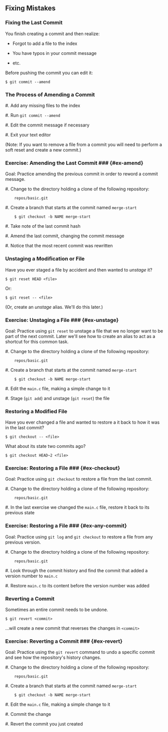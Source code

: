 Fixing Mistakes
---------------

### Fixing the Last Commit ###

You finish creating a commit and then realize:

  * Forgot to add a file to the index

  * You have typos in your commit message

  * etc.

Before pushing the commit you can edit it:

    $ git commit --amend


### The Process of Amending a Commit ###

  #. Add any missing files to the index

  #. Run `git commit --amend`

  #. Edit the commit message if necessary

  #. Exit your text editor

(Note: If you want to remove a file from a commit you will need to
perform a soft reset and create a new commit.)

### Exercise: Amending the Last Commit ### {#ex-amend}

<div class="notes">

Goal: Practice amending the previous commit in order to reword a
commit message.

</div>

  #. Change to the directory holding a clone of the following
     repository:

        repos/basic.git

  #. Create a branch that starts at the commit named `merge-start`

        $ git checkout -b NAME merge-start

  #. Take note of the last commit hash

  #. Amend the last commit, changing the commit message

  #. Notice that the most recent commit was rewritten

### Unstaging a Modification or File ###

Have you ever staged a file by accident and then wanted to *unstage* it?

    $ git reset HEAD <file>

Or:

    $ git reset -- <file>


(Or, create an *unstage* alias.  We'll do this later.)

### Exercise: Unstaging a File ### {#ex-unstage}

<div class="notes">

Goal: Practice using `git reset` to unstage a file that we no longer
want to be part of the next commit.  Later we'll see how to create an
alias to act as a shortcut for this common task.

</div>

  #. Change to the directory holding a clone of the following
     repository:

        repos/basic.git

  #. Create a branch that starts at the commit named `merge-start`

        $ git checkout -b NAME merge-start

  #. Edit the `main.c` file, making a simple change to it

  #. Stage (`git add`) and unstage (`git reset`) the file

### Restoring a Modified File ###

Have you ever changed a file and wanted to restore a it back to how it
was in the last commit?


    $ git checkout -- <file>

What about its state two commits ago?


    $ git checkout HEAD~2 <file>

### Exercise: Restoring a File ### {#ex-checkout}

<div class="notes">

Goal: Practice using `git checkout` to restore a file from the last
commit.

</div>

  #. Change to the directory holding a clone of the following
     repository:

        repos/basic.git

  #. In the last exercise we changed the `main.c` file, restore it
     back to its previous state

### Exercise: Restoring a File ### {#ex-any-commit}

<div class="notes">

Goal: Practice using `git log` and `git checkout` to restore a file
from any previous version.

</div>

  #. Change to the directory holding a clone of the following
     repository:

        repos/basic.git

  #. Look through the commit history and find the commit that added a
     version number to `main.c`

  #. Restore `main.c` to its content before the version number was added

### Reverting a Commit ###

Sometimes an entire commit needs to be undone.

    $ git revert <commit>

...will create a new commit that reverses the changes in `<commit>`

### Exercise: Reverting a Commit ### {#ex-revert}

<div class="notes">

Goal: Practice using the `git revert` command to undo a specific
commit and see how the repository's history changes.

</div>

  #. Change to the directory holding a clone of the following
     repository:

        repos/basic.git

  #. Create a branch that starts at the commit named `merge-start`

        $ git checkout -b NAME merge-start

  #. Edit the `main.c` file, making a simple change to it

  #. Commit the change

  #. Revert the commit you just created
